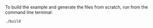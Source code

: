 To build the example and generate the files from scratch, run from the command line terminal:
```
./build
```